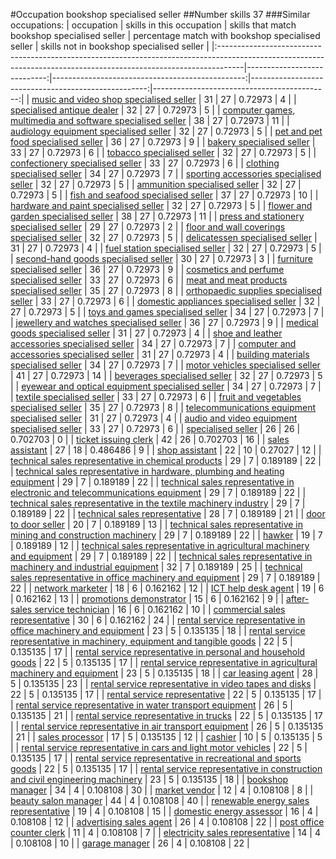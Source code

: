 #Occupation bookshop specialised seller
##Number skills 37
###Similar occupations:
| occupation                                                                                                                                                        |   skills in this occupation |   skills that match bookshop specialised seller |   percentage match with bookshop specialised seller |   skills not in bookshop specialised seller |
|:------------------------------------------------------------------------------------------------------------------------------------------------------------------|----------------------------:|------------------------------------------------:|----------------------------------------------------:|--------------------------------------------:|
| [music and video shop specialised seller](music_and_video_shop_specialised_seller.md)                                                                             |                          31 |                                              27 |                                            0.72973  |                                           4 |
| [specialised antique dealer](specialised_antique_dealer.md)                                                                                                       |                          32 |                                              27 |                                            0.72973  |                                           5 |
| [computer games, multimedia and software specialised seller](computer_games,_multimedia_and_software_specialised_seller.md)                                       |                          38 |                                              27 |                                            0.72973  |                                          11 |
| [audiology equipment specialised seller](audiology_equipment_specialised_seller.md)                                                                               |                          32 |                                              27 |                                            0.72973  |                                           5 |
| [pet and pet food specialised seller](pet_and_pet_food_specialised_seller.md)                                                                                     |                          36 |                                              27 |                                            0.72973  |                                           9 |
| [bakery specialised seller](bakery_specialised_seller.md)                                                                                                         |                          33 |                                              27 |                                            0.72973  |                                           6 |
| [tobacco specialised seller](tobacco_specialised_seller.md)                                                                                                       |                          32 |                                              27 |                                            0.72973  |                                           5 |
| [confectionery specialised seller](confectionery_specialised_seller.md)                                                                                           |                          33 |                                              27 |                                            0.72973  |                                           6 |
| [clothing specialised seller](clothing_specialised_seller.md)                                                                                                     |                          34 |                                              27 |                                            0.72973  |                                           7 |
| [sporting accessories specialised seller](sporting_accessories_specialised_seller.md)                                                                             |                          32 |                                              27 |                                            0.72973  |                                           5 |
| [ammunition specialised seller](ammunition_specialised_seller.md)                                                                                                 |                          32 |                                              27 |                                            0.72973  |                                           5 |
| [fish and seafood specialised seller](fish_and_seafood_specialised_seller.md)                                                                                     |                          37 |                                              27 |                                            0.72973  |                                          10 |
| [hardware and paint specialised seller](hardware_and_paint_specialised_seller.md)                                                                                 |                          32 |                                              27 |                                            0.72973  |                                           5 |
| [flower and garden specialised seller](flower_and_garden_specialised_seller.md)                                                                                   |                          38 |                                              27 |                                            0.72973  |                                          11 |
| [press and stationery specialised seller](press_and_stationery_specialised_seller.md)                                                                             |                          29 |                                              27 |                                            0.72973  |                                           2 |
| [floor and wall coverings specialised seller](floor_and_wall_coverings_specialised_seller.md)                                                                     |                          32 |                                              27 |                                            0.72973  |                                           5 |
| [delicatessen specialised seller](delicatessen_specialised_seller.md)                                                                                             |                          31 |                                              27 |                                            0.72973  |                                           4 |
| [fuel station specialised seller](fuel_station_specialised_seller.md)                                                                                             |                          32 |                                              27 |                                            0.72973  |                                           5 |
| [second-hand goods specialised seller](second-hand_goods_specialised_seller.md)                                                                                   |                          30 |                                              27 |                                            0.72973  |                                           3 |
| [furniture specialised seller](furniture_specialised_seller.md)                                                                                                   |                          36 |                                              27 |                                            0.72973  |                                           9 |
| [cosmetics and perfume specialised seller](cosmetics_and_perfume_specialised_seller.md)                                                                           |                          33 |                                              27 |                                            0.72973  |                                           6 |
| [meat and meat products specialised seller](meat_and_meat_products_specialised_seller.md)                                                                         |                          35 |                                              27 |                                            0.72973  |                                           8 |
| [orthopaedic supplies specialised seller](orthopaedic_supplies_specialised_seller.md)                                                                             |                          33 |                                              27 |                                            0.72973  |                                           6 |
| [domestic appliances specialised seller](domestic_appliances_specialised_seller.md)                                                                               |                          32 |                                              27 |                                            0.72973  |                                           5 |
| [toys and games specialised seller](toys_and_games_specialised_seller.md)                                                                                         |                          34 |                                              27 |                                            0.72973  |                                           7 |
| [jewellery and watches specialised seller](jewellery_and_watches_specialised_seller.md)                                                                           |                          36 |                                              27 |                                            0.72973  |                                           9 |
| [medical goods specialised seller](medical_goods_specialised_seller.md)                                                                                           |                          31 |                                              27 |                                            0.72973  |                                           4 |
| [shoe and leather accessories specialised seller](shoe_and_leather_accessories_specialised_seller.md)                                                             |                          34 |                                              27 |                                            0.72973  |                                           7 |
| [computer and accessories specialised seller](computer_and_accessories_specialised_seller.md)                                                                     |                          31 |                                              27 |                                            0.72973  |                                           4 |
| [building materials specialised seller](building_materials_specialised_seller.md)                                                                                 |                          34 |                                              27 |                                            0.72973  |                                           7 |
| [motor vehicles specialised seller](motor_vehicles_specialised_seller.md)                                                                                         |                          41 |                                              27 |                                            0.72973  |                                          14 |
| [beverages specialised seller](beverages_specialised_seller.md)                                                                                                   |                          32 |                                              27 |                                            0.72973  |                                           5 |
| [eyewear and optical equipment specialised seller](eyewear_and_optical_equipment_specialised_seller.md)                                                           |                          34 |                                              27 |                                            0.72973  |                                           7 |
| [textile specialised seller](textile_specialised_seller.md)                                                                                                       |                          33 |                                              27 |                                            0.72973  |                                           6 |
| [fruit and vegetables specialised seller](fruit_and_vegetables_specialised_seller.md)                                                                             |                          35 |                                              27 |                                            0.72973  |                                           8 |
| [telecommunications equipment specialised seller](telecommunications_equipment_specialised_seller.md)                                                             |                          31 |                                              27 |                                            0.72973  |                                           4 |
| [audio and video equipment specialised seller](audio_and_video_equipment_specialised_seller.md)                                                                   |                          33 |                                              27 |                                            0.72973  |                                           6 |
| [specialised seller](specialised_seller.md)                                                                                                                       |                          26 |                                              26 |                                            0.702703 |                                           0 |
| [ticket issuing clerk](ticket_issuing_clerk.md)                                                                                                                   |                          42 |                                              26 |                                            0.702703 |                                          16 |
| [sales assistant](sales_assistant.md)                                                                                                                             |                          27 |                                              18 |                                            0.486486 |                                           9 |
| [shop assistant](shop_assistant.md)                                                                                                                               |                          22 |                                              10 |                                            0.27027  |                                          12 |
| [technical sales representative in chemical products](technical_sales_representative_in_chemical_products.md)                                                     |                          29 |                                               7 |                                            0.189189 |                                          22 |
| [technical sales representative in hardware, plumbing and heating equipment](technical_sales_representative_in_hardware,_plumbing_and_heating_equipment.md)       |                          29 |                                               7 |                                            0.189189 |                                          22 |
| [technical sales representative in electronic and telecommunications equipment](technical_sales_representative_in_electronic_and_telecommunications_equipment.md) |                          29 |                                               7 |                                            0.189189 |                                          22 |
| [technical sales representative in the textile machinery industry](technical_sales_representative_in_the_textile_machinery_industry.md)                           |                          29 |                                               7 |                                            0.189189 |                                          22 |
| [technical sales representative](technical_sales_representative.md)                                                                                               |                          28 |                                               7 |                                            0.189189 |                                          21 |
| [door to door seller](door_to_door_seller.md)                                                                                                                     |                          20 |                                               7 |                                            0.189189 |                                          13 |
| [technical sales representative in mining and construction machinery](technical_sales_representative_in_mining_and_construction_machinery.md)                     |                          29 |                                               7 |                                            0.189189 |                                          22 |
| [hawker](hawker.md)                                                                                                                                               |                          19 |                                               7 |                                            0.189189 |                                          12 |
| [technical sales representative in agricultural machinery and equipment](technical_sales_representative_in_agricultural_machinery_and_equipment.md)               |                          29 |                                               7 |                                            0.189189 |                                          22 |
| [technical sales representative in machinery and industrial equipment](technical_sales_representative_in_machinery_and_industrial_equipment.md)                   |                          32 |                                               7 |                                            0.189189 |                                          25 |
| [technical sales representative in office machinery and equipment](technical_sales_representative_in_office_machinery_and_equipment.md)                           |                          29 |                                               7 |                                            0.189189 |                                          22 |
| [network marketer](network_marketer.md)                                                                                                                           |                          18 |                                               6 |                                            0.162162 |                                          12 |
| [ICT help desk agent](ICT_help_desk_agent.md)                                                                                                                     |                          19 |                                               6 |                                            0.162162 |                                          13 |
| [promotions demonstrator](promotions_demonstrator.md)                                                                                                             |                          15 |                                               6 |                                            0.162162 |                                           9 |
| [after-sales service technician](after-sales_service_technician.md)                                                                                               |                          16 |                                               6 |                                            0.162162 |                                          10 |
| [commercial sales representative](commercial_sales_representative.md)                                                                                             |                          30 |                                               6 |                                            0.162162 |                                          24 |
| [rental service representative in office machinery and equipment](rental_service_representative_in_office_machinery_and_equipment.md)                             |                          23 |                                               5 |                                            0.135135 |                                          18 |
| [rental service representative in machinery, equipment and tangible goods](rental_service_representative_in_machinery,_equipment_and_tangible_goods.md)           |                          22 |                                               5 |                                            0.135135 |                                          17 |
| [rental service representative in personal and household goods](rental_service_representative_in_personal_and_household_goods.md)                                 |                          22 |                                               5 |                                            0.135135 |                                          17 |
| [rental service representative in agricultural machinery and equipment](rental_service_representative_in_agricultural_machinery_and_equipment.md)                 |                          23 |                                               5 |                                            0.135135 |                                          18 |
| [car leasing agent](car_leasing_agent.md)                                                                                                                         |                          28 |                                               5 |                                            0.135135 |                                          23 |
| [rental service representative in video tapes and disks](rental_service_representative_in_video_tapes_and_disks.md)                                               |                          22 |                                               5 |                                            0.135135 |                                          17 |
| [rental service representative](rental_service_representative.md)                                                                                                 |                          22 |                                               5 |                                            0.135135 |                                          17 |
| [rental service representative in water transport equipment](rental_service_representative_in_water_transport_equipment.md)                                       |                          26 |                                               5 |                                            0.135135 |                                          21 |
| [rental service representative in trucks](rental_service_representative_in_trucks.md)                                                                             |                          22 |                                               5 |                                            0.135135 |                                          17 |
| [rental service representative in air transport equipment](rental_service_representative_in_air_transport_equipment.md)                                           |                          26 |                                               5 |                                            0.135135 |                                          21 |
| [sales processor](sales_processor.md)                                                                                                                             |                          17 |                                               5 |                                            0.135135 |                                          12 |
| [cashier](cashier.md)                                                                                                                                             |                          10 |                                               5 |                                            0.135135 |                                           5 |
| [rental service representative in cars and light motor vehicles](rental_service_representative_in_cars_and_light_motor_vehicles.md)                               |                          22 |                                               5 |                                            0.135135 |                                          17 |
| [rental service representative in recreational and sports goods](rental_service_representative_in_recreational_and_sports_goods.md)                               |                          22 |                                               5 |                                            0.135135 |                                          17 |
| [rental service representative in construction and civil engineering machinery](rental_service_representative_in_construction_and_civil_engineering_machinery.md) |                          23 |                                               5 |                                            0.135135 |                                          18 |
| [bookshop manager](bookshop_manager.md)                                                                                                                           |                          34 |                                               4 |                                            0.108108 |                                          30 |
| [market vendor](market_vendor.md)                                                                                                                                 |                          12 |                                               4 |                                            0.108108 |                                           8 |
| [beauty salon manager](beauty_salon_manager.md)                                                                                                                   |                          44 |                                               4 |                                            0.108108 |                                          40 |
| [renewable energy sales representative](renewable_energy_sales_representative.md)                                                                                 |                          19 |                                               4 |                                            0.108108 |                                          15 |
| [domestic energy assessor](domestic_energy_assessor.md)                                                                                                           |                          16 |                                               4 |                                            0.108108 |                                          12 |
| [advertising sales agent](advertising_sales_agent.md)                                                                                                             |                          26 |                                               4 |                                            0.108108 |                                          22 |
| [post office counter clerk](post_office_counter_clerk.md)                                                                                                         |                          11 |                                               4 |                                            0.108108 |                                           7 |
| [electricity sales representative](electricity_sales_representative.md)                                                                                           |                          14 |                                               4 |                                            0.108108 |                                          10 |
| [garage manager](garage_manager.md)                                                                                                                               |                          26 |                                               4 |                                            0.108108 |                                          22 |
